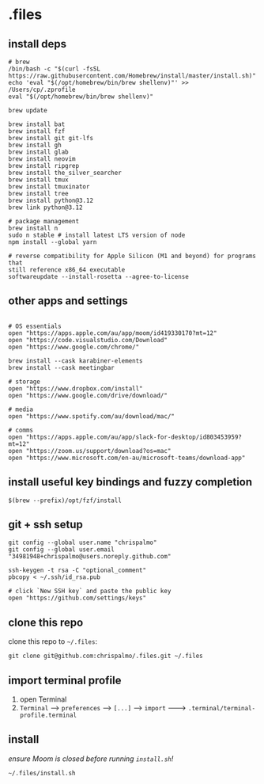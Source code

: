 # .files

## install deps

```
# brew
/bin/bash -c "$(curl -fsSL https://raw.githubusercontent.com/Homebrew/install/master/install.sh)"
echo 'eval "$(/opt/homebrew/bin/brew shellenv)"' >> /Users/cp/.zprofile
eval "$(/opt/homebrew/bin/brew shellenv)"

brew update

brew install bat
brew install fzf
brew install git git-lfs
brew install gh
brew install glab
brew install neovim
brew install ripgrep
brew install the_silver_searcher
brew install tmux
brew install tmuxinator
brew install tree
brew install python@3.12
brew link python@3.12

# package management
brew install n
sudo n stable # install latest LTS version of node
npm install --global yarn

# reverse compatibility for Apple Silicon (M1 and beyond) for programs that
still reference x86_64 executable
softwareupdate --install-rosetta --agree-to-license
```

## other apps and settings

```

# OS essentials
open "https://apps.apple.com/au/app/moom/id419330170?mt=12"
open "https://code.visualstudio.com/Download"
open "https://www.google.com/chrome/"

brew install --cask karabiner-elements
brew install --cask meetingbar

# storage
open "https://www.dropbox.com/install"
open "https://www.google.com/drive/download/"

# media
open "https://www.spotify.com/au/download/mac/"

# comms
open "https://apps.apple.com/au/app/slack-for-desktop/id803453959?mt=12"
open "https://zoom.us/support/download?os=mac"
open "https://www.microsoft.com/en-au/microsoft-teams/download-app"
```

## install useful key bindings and fuzzy completion

```
$(brew --prefix)/opt/fzf/install
```

## git + ssh setup

```
git config --global user.name "chrispalmo"
git config --global user.email "34981948+chrispalmo@users.noreply.github.com"

ssh-keygen -t rsa -C "optional_comment"
pbcopy < ~/.ssh/id_rsa.pub

# click `New SSH key` and paste the public key
open "https://github.com/settings/keys"
```

## clone this repo

clone this repo to `~/.files`:

```
git clone git@github.com:chrispalmo/.files.git ~/.files
```

## import terminal profile

1. open Terminal
2. `Terminal` --> `preferences` --> `[...]` --> `import` --->
   `.terminal/terminal-profile.terminal`

## install

*ensure Moom is closed before running `install.sh`!*

```
~/.files/install.sh
```
